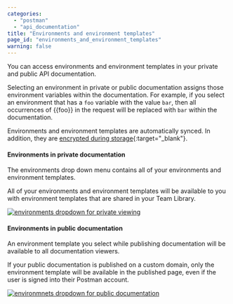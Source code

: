 ```yaml
---
categories:
  - "postman"
  - "api_documentation"
title: "Environments and environment templates"
page_id: "environments_and_environment_templates"
warning: false
---
```


You can access environments and environment templates in your private and public API documentation. 

Selecting an environment in private or public documentation assigns those environment variables within the documentation. For example, if you select an environment that has a `foo` variable with the value `bar`, then all occurrences of {{foo}} in the request will be replaced with `bar` within the documentation.

Environments and environment templates are automatically synced. In addition, they are [encrypted during storage](https://www.getpostman.com/security){:target="_blank"}.

#### Environments in private documentation

The environments drop down menu contains all of your environments and environment templates. 

All of your environments and environment templates will be available to you with environment templates that are shared in your Team Library.

[![environments dropdown for private viewing](https://s3.amazonaws.com/postman-static-getpostman-com/postman-docs/docs-private-environment2.png)](https://s3.amazonaws.com/postman-static-getpostman-com/postman-docs/docs-private-environment2.png)

#### Environments in public documentation

An environment template you select while publishing documentation will be available to all documentation viewers.

If your public documentation is published on a custom domain, only the environment template will be available in the published page, even if the user is signed into their Postman account.

[![environmnets dropdown for public documentation](https://s3.amazonaws.com/postman-static-getpostman-com/postman-docs/docs-public-environMenu010718.png)](https://s3.amazonaws.com/postman-static-getpostman-com/postman-docs/docs-public-environMenu010718.png)

